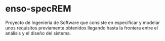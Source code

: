 # enso-specREM
Proyecto de Ingeniería de Software que consiste en especificar y modelar unos requisitos previamente obtenidos llegando hasta la frontera entre el análisis y el diseño del sistema.
